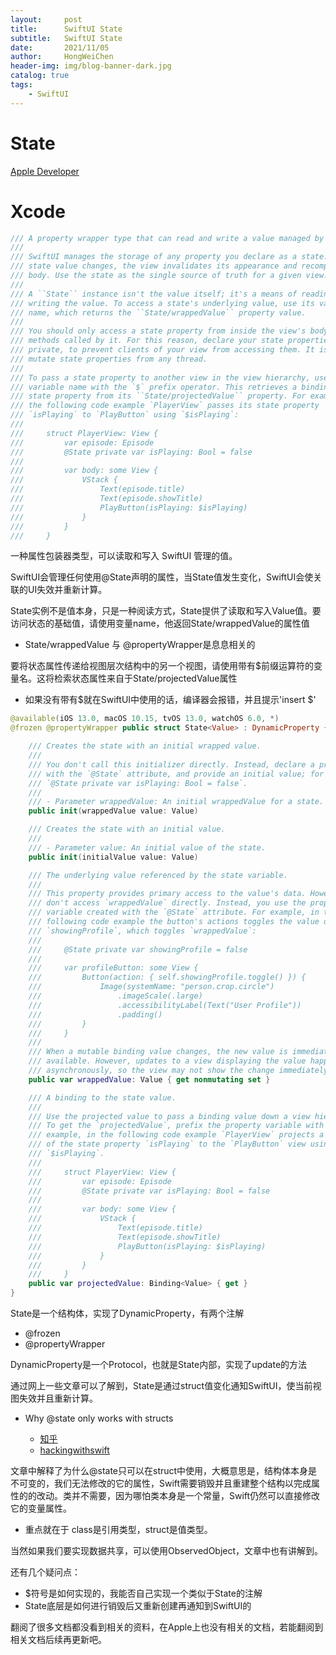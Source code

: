 ```yaml
---
layout:     post
title:      SwiftUI State
subtitle:   SwiftUI State
date:       2021/11/05
author:     HongWeiChen
header-img: img/blog-banner-dark.jpg
catalog: true
tags:
    - SwiftUI
---
```


# State

[Apple Developer]([State](https://developer.apple.com/cn/documentation/swiftui/managing-user-interface-state/))

# Xcode

```Swift
/// A property wrapper type that can read and write a value managed by SwiftUI.
///
/// SwiftUI manages the storage of any property you declare as a state. When the
/// state value changes, the view invalidates its appearance and recomputes the
/// body. Use the state as the single source of truth for a given view.
///
/// A ``State`` instance isn't the value itself; it's a means of reading and
/// writing the value. To access a state's underlying value, use its variable
/// name, which returns the ``State/wrappedValue`` property value.
///
/// You should only access a state property from inside the view's body, or from
/// methods called by it. For this reason, declare your state properties as
/// private, to prevent clients of your view from accessing them. It is safe to
/// mutate state properties from any thread.
///
/// To pass a state property to another view in the view hierarchy, use the
/// variable name with the `$` prefix operator. This retrieves a binding of the
/// state property from its ``State/projectedValue`` property. For example, in
/// the following code example `PlayerView` passes its state property
/// `isPlaying` to `PlayButton` using `$isPlaying`:
///
///     struct PlayerView: View {
///         var episode: Episode
///         @State private var isPlaying: Bool = false
///
///         var body: some View {
///             VStack {
///                 Text(episode.title)
///                 Text(episode.showTitle)
///                 PlayButton(isPlaying: $isPlaying)
///             }
///         }
///     }
```

一种属性包装器类型，可以读取和写入 SwiftUI 管理的值。

SwiftUI会管理任何使用@State声明的属性，当State值发生变化，SwiftUI会使关联的UI失效并重新计算。

State实例不是值本身，只是一种阅读方式，State提供了读取和写入Value值。要访问状态的基础值，请使用变量name，他返回State/wrappedValue的属性值

- State/wrappedValue 与 @propertyWrapper是息息相关的

要将状态属性传递给视图层次结构中的另一个视图，请使用带有$前缀运算符的变量名。这将检索状态属性来自于State/projectedValue属性

- 如果没有带有$就在SwiftUI中使用的话，编译器会报错，并且提示'insert $'

```Swift
@available(iOS 13.0, macOS 10.15, tvOS 13.0, watchOS 6.0, *)
@frozen @propertyWrapper public struct State<Value> : DynamicProperty {

    /// Creates the state with an initial wrapped value.
    ///
    /// You don't call this initializer directly. Instead, declare a property
    /// with the `@State` attribute, and provide an initial value; for example,
    /// `@State private var isPlaying: Bool = false`.
    ///
    /// - Parameter wrappedValue: An initial wrappedValue for a state.
    public init(wrappedValue value: Value)

    /// Creates the state with an initial value.
    ///
    /// - Parameter value: An initial value of the state.
    public init(initialValue value: Value)

    /// The underlying value referenced by the state variable.
    ///
    /// This property provides primary access to the value's data. However, you
    /// don't access `wrappedValue` directly. Instead, you use the property
    /// variable created with the `@State` attribute. For example, in the
    /// following code example the button's actions toggles the value of
    /// `showingProfile`, which toggles `wrappedValue`:
    ///
    ///     @State private var showingProfile = false
    ///
    ///     var profileButton: some View {
    ///         Button(action: { self.showingProfile.toggle() }) {
    ///             Image(systemName: "person.crop.circle")
    ///                 .imageScale(.large)
    ///                 .accessibilityLabel(Text("User Profile"))
    ///                 .padding()
    ///         }
    ///     }
    ///
    /// When a mutable binding value changes, the new value is immediately
    /// available. However, updates to a view displaying the value happens
    /// asynchronously, so the view may not show the change immediately.
    public var wrappedValue: Value { get nonmutating set }

    /// A binding to the state value.
    ///
    /// Use the projected value to pass a binding value down a view hierarchy.
    /// To get the `projectedValue`, prefix the property variable with `$`. For
    /// example, in the following code example `PlayerView` projects a binding
    /// of the state property `isPlaying` to the `PlayButton` view using
    /// `$isPlaying`.
    ///
    ///     struct PlayerView: View {
    ///         var episode: Episode
    ///         @State private var isPlaying: Bool = false
    ///
    ///         var body: some View {
    ///             VStack {
    ///                 Text(episode.title)
    ///                 Text(episode.showTitle)
    ///                 PlayButton(isPlaying: $isPlaying)
    ///             }
    ///         }
    ///     }
    public var projectedValue: Binding<Value> { get }
}
```

State是一个结构体，实现了DynamicProperty，有两个注解

- @frozen
- @propertyWrapper

DynamicProperty是一个Protocol，也就是State内部，实现了update的方法

通过网上一些文章可以了解到，State是通过struct值变化通知SwiftUI，使当前视图失效并且重新计算。

- Why @state only works with structs

  - [知乎](https://zhuanlan.zhihu.com/p/111033422)
  - [hackingwithswift](https://www.hackingwithswift.com/books/ios-swiftui/why-state-only-works-with-structs)

文章中解释了为什么@state只可以在struct中使用，大概意思是，结构体本身是不可变的，我们无法修改的它的属性，Swift需要销毁并且重建整个结构以完成属性的的改动。类并不需要，因为哪怕类本身是一个常量，Swift仍然可以直接修改它的变量属性。

- 重点就在于 class是引用类型，struct是值类型。

当然如果我们要实现数据共享，可以使用ObservedObject，文章中也有讲解到。

还有几个疑问点：
- $符号是如何实现的，我能否自己实现一个类似于State的注解
- State底层是如何进行销毁后又重新创建再通知到SwiftUI的

翻阅了很多文档都没看到相关的资料，在Apple上也没有相关的文档，若能翻阅到相关文档后续再更新吧。
